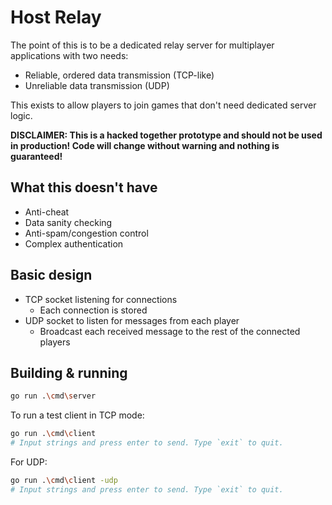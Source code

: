 # Host Relay

The point of this is to be a dedicated relay server for multiplayer applications with two needs:

* Reliable, ordered data transmission (TCP-like)
* Unreliable data transmission (UDP)

This exists to allow players to join games that don't need dedicated server logic.

**DISCLAIMER: This is a hacked together prototype and should not be used in production! Code will change without warning and nothing is guaranteed!**

## What this **doesn't have**

* Anti-cheat
* Data sanity checking
* Anti-spam/congestion control
* Complex authentication

## Basic design

* TCP socket listening for connections
  * Each connection is stored
* UDP socket to listen for messages from each player
  * Broadcast each received message to the rest of the connected players

## Building & running

```sh
go run .\cmd\server
```

To run a test client in TCP mode:

```sh
go run .\cmd\client
# Input strings and press enter to send. Type `exit` to quit.
```

For UDP:

```sh
go run .\cmd\client -udp
# Input strings and press enter to send. Type `exit` to quit.
```

